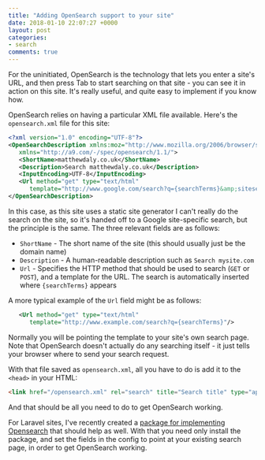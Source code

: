 ```yaml
---
title: "Adding OpenSearch support to your site"
date: 2018-01-10 22:07:27 +0000
layout: post
categories:
- search
comments: true
---
```


For the uninitiated, OpenSearch is the technology that lets you enter a site's URL, and then press Tab to start searching on that site - you can see it in action on this site. It's really useful, and quite easy to implement if you know how.

OpenSearch relies on having a particular XML file available. Here's the `opensearch.xml` file for this site:

```xml
<?xml version="1.0" encoding="UTF-8"?>
<OpenSearchDescription xmlns:moz="http://www.mozilla.org/2006/browser/search/"
   xmlns="http://a9.com/-/spec/opensearch/1.1/">
   <ShortName>matthewdaly.co.uk</ShortName>
   <Description>Search matthewdaly.co.uk</Description>
   <InputEncoding>UTF-8</InputEncoding>
   <Url method="get" type="text/html"
      template="http://www.google.com/search?q={searchTerms}&amp;sitesearch=matthewdaly.co.uk"/>
</OpenSearchDescription>
```

In this case, as this site uses a static site generator I can't really do the search on the site, so it's handed off to a Google site-specific search, but the principle is the same. The three relevant fields are as follows:

* `ShortName` - The short name of the site (this should usually just be the domain name)
* `Description` - A human-readable description such as `Search mysite.com`
* `Url` - Specifies the HTTP method that should be used to search (`GET` or `POST`), and a template for the URL. The search is automatically inserted where `{searchTerms}` appears

A more typical example of the `Url` field might be as follows:

```xml
   <Url method="get" type="text/html"
      template="http://www.example.com/search?q={searchTerms}"/>
```

Normally you will be pointing the template to your site's own search page. Note that OpenSearch doesn't actually do any searching itself - it just tells your browser where to send your search request.

With that file saved as `opensearch.xml`, all you have to do is add it to the `<head>` in your HTML:

```html
<link href="/opensearch.xml" rel="search" title="Search title" type="application/opensearchdescription+xml">
```

And that should be all you need to do to get OpenSearch working.

For Laravel sites, I've recently created a [package for implementing Opensearch](https://github.com/matthewbdaly/laravel-opensearch) that should help as well. With that you need only install the package, and set the fields in the config to point at your existing search page, in order to get OpenSearch working.
